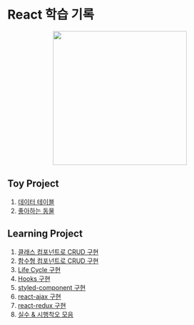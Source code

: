 # React 학습 기록

<p align='center'>
  <img src="https://user-images.githubusercontent.com/76730867/154834175-e63e7cfa-bb46-4e54-b603-fcbcadca6398.jpeg" height="300"/>
</p>

## Toy Project

1. [데이터 테이블](https://github.com/projectkorea/react/tree/main/data-table)
2. [좋아하는 동물](https://github.com/projectkorea/react/tree/main/favorite-animal)

## Learning Project

1. [클래스 컴포넌트로 CRUD 구현](https://github.com/projectkorea/react/tree/main/src/CRUD-class)
2. [함수형 컴포넌트로 CRUD 구현](https://github.com/projectkorea/react/tree/main/src/CRUD-function)
3. [Life Cycle 구현](https://github.com/projectkorea/react/tree/main/src/LifeCycle)
4. [Hooks 구현](https://github.com/projectkorea/react/tree/main/src/Hooks)
5. [styled-component 구현](https://github.com/projectkorea/react/tree/main/src/styled-components)
6. [react-ajax 구현](https://github.com/projectkorea/react/tree/main/src/React-Ajax)
7. [react-redux 구현](https://github.com/projectkorea/react/tree/main/src/react-redux)
8. [실수 & 시행착오 모음](https://github.com/projectkorea/react/tree/main/src/projects)